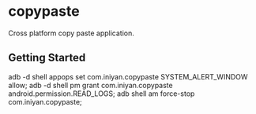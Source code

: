 # copypaste

Cross platform copy paste application.

## Getting Started

adb -d shell appops set com.iniyan.copypaste SYSTEM_ALERT_WINDOW allow;
adb -d shell pm grant com.iniyan.copypaste android.permission.READ_LOGS;
adb shell am force-stop com.iniyan.copypaste;
